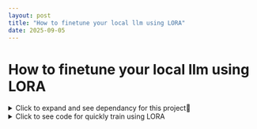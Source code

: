 ```yaml
---
layout: post
title: "How to finetune your local llm using LORA"
date: 2025-09-05
---
```

# How to finetune your local llm using LORA


<details>
<summary>Click to expand and see dependancy for this project📌</summary>
name: lora
channels:
  - defaults
dependencies:
  - _libgcc_mutex=0.1=main
  - _openmp_mutex=5.1=1_gnu
  - bzip2=1.0.8=h5eee18b_6
  - ca-certificates=2025.7.15=h06a4308_0
  - expat=2.7.1=h6a678d5_0
  - ld_impl_linux-64=2.40=h12ee557_0
  - libffi=3.4.4=h6a678d5_1
  - libgcc-ng=11.2.0=h1234567_1
  - libgomp=11.2.0=h1234567_1
  - libstdcxx-ng=11.2.0=h1234567_1
  - libuuid=1.41.5=h5eee18b_0
  - libxcb=1.17.0=h9b100fa_0
  - ncurses=6.5=h7934f7d_0
  - openssl=3.0.17=h5eee18b_0
  - pip=25.2=pyhc872135_0
  - pthread-stubs=0.3=h0ce48e5_1
  - python=3.10.18=h1a3bd86_0
  - readline=8.3=hc2a1206_0
  - setuptools=78.1.1=py310h06a4308_0
  - sqlite=3.50.2=hb25bd0a_1
  - tk=8.6.15=h54e0aa7_0
  - wheel=0.45.1=py310h06a4308_0
  - xorg-libx11=1.8.12=h9b100fa_1
  - xorg-libxau=1.0.12=h9b100fa_0
  - xorg-libxdmcp=1.1.5=h9b100fa_0
  - xorg-xorgproto=2024.1=h5eee18b_1
  - xz=5.6.4=h5eee18b_1
  - zlib=1.2.13=h5eee18b_1
  - pip:
      - accelerate==0.31.0
      - aiohappyeyeballs==2.6.1
      - aiohttp==3.12.15
      - aiosignal==1.4.0
      - alembic==1.16.5
      - annotated-types==0.7.0
      - annoy==1.17.3
      - anyio==4.10.0
      - argon2-cffi==25.1.0
      - argon2-cffi-bindings==25.1.0
      - arrow==1.3.0
      - asttokens==3.0.0
      - async-lru==2.0.5
      - async-timeout==4.0.3
      - attrs==25.3.0
      - babel==2.17.0
      - banal==1.0.6
      - beautifulsoup4==4.13.5
      - bertopic==0.16.3
      - bitsandbytes==0.43.1
      - bleach==6.2.0
      - boto3==1.40.24
      - botocore==1.40.24
      - certifi==2025.8.3
      - cffi==1.17.1
      - charset-normalizer==3.4.3
      - click==8.2.1
      - cohere==5.5.8
      - colorcet==3.1.0
      - colorspacious==1.1.2
      - comm==0.2.3
      - contourpy==1.3.2
      - cycler==0.12.1
      - dataclasses-json==0.6.7
      - datamapplot==0.3.0
      - dataset==1.6.2
      - datasets==2.20.0
      - datashader==0.18.2
      - debugpy==1.8.16
      - decorator==5.2.1
      - defusedxml==0.7.1
      - dill==0.3.8
      - diskcache==5.6.3
      - distro==1.9.0
      - docstring-parser==0.17.0
      - duckduckgo-search==7.1.1
      - eval-type-backport==0.2.2
      - evaluate==0.4.2
      - exceptiongroup==1.3.0
      - executing==2.2.1
      - faiss-cpu==1.8.0
      - fastavro==1.12.0
      - fastjsonschema==2.21.2
      - filelock==3.19.1
      - fonttools==4.59.2
      - fqdn==1.5.1
      - frozenlist==1.7.0
      - fsspec==2024.5.0
      - gensim==4.3.2
      - greenlet==3.2.4
      - h11==0.16.0
      - hdbscan==0.8.40
      - hf-xet==1.1.9
      - httpcore==1.0.9
      - httpx==0.28.1
      - httpx-sse==0.4.1
      - huggingface-hub==0.34.4
      - idna==3.10
      - imageio==2.37.0
      - ipykernel==6.30.1
      - ipython==8.37.0
      - ipywidgets==8.1.3
      - isoduration==20.11.0
      - jedi==0.19.2
      - jinja2==3.1.6
      - jmespath==1.0.1
      - joblib==1.5.2
      - json5==0.12.1
      - jsonpatch==1.33
      - jsonpointer==3.0.0
      - jsonschema==4.25.1
      - jsonschema-specifications==2025.4.1
      - jupyter-client==8.6.3
      - jupyter-core==5.8.1
      - jupyter-events==0.12.0
      - jupyter-lsp==2.3.0
      - jupyter-server==2.17.0
      - jupyter-server-terminals==0.5.3
      - jupyterlab==4.2.2
      - jupyterlab-pygments==0.3.0
      - jupyterlab-server==2.27.3
      - jupyterlab-widgets==3.0.15
      - kiwisolver==1.4.9
      - langchain==0.2.5
      - langchain-community==0.2.5
      - langchain-core==0.2.43
      - langchain-openai==0.1.8
      - langchain-text-splitters==0.2.4
      - langsmith==0.1.147
      - lark==1.2.2
      - lazy-loader==0.4
      - llama-cpp-python==0.2.78
      - llvmlite==0.44.0
      - lxml==6.0.1
      - mako==1.3.10
      - markdown-it-py==4.0.0
      - markupsafe==3.0.2
      - marshmallow==3.26.1
      - matplotlib==3.9.0
      - matplotlib-inline==0.1.7
      - mdurl==0.1.2
      - mistune==3.1.4
      - mpmath==1.3.0
      - mteb==1.12.39
      - multidict==6.6.4
      - multipledispatch==1.0.0
      - multiprocess==0.70.16
      - mypy-extensions==1.1.0
      - narwhals==2.3.0
      - nbclient==0.10.2
      - nbconvert==7.16.6
      - nbformat==5.10.4
      - nest-asyncio==1.6.0
      - networkx==3.4.2
      - nltk==3.8.1
      - notebook-shim==0.2.4
      - numba==0.61.2
      - numexpr==2.10.0
      - numpy==1.26.4
      - nvidia-cublas-cu12==12.1.3.1
      - nvidia-cuda-cupti-cu12==12.1.105
      - nvidia-cuda-nvrtc-cu12==12.1.105
      - nvidia-cuda-runtime-cu12==12.1.105
      - nvidia-cudnn-cu12==8.9.2.26
      - nvidia-cufft-cu12==11.0.2.54
      - nvidia-cufile-cu12==1.13.1.3
      - nvidia-curand-cu12==10.3.2.106
      - nvidia-cusolver-cu12==11.4.5.107
      - nvidia-cusparse-cu12==12.1.0.106
      - nvidia-cusparselt-cu12==0.7.1
      - nvidia-nccl-cu12==2.20.5
      - nvidia-nvjitlink-cu12==12.8.93
      - nvidia-nvtx-cu12==12.1.105
      - openai==1.34.0
      - orjson==3.11.3
      - overrides==7.7.0
      - packaging==24.2
      - pandas==2.2.2
      - pandocfilters==1.5.1
      - param==2.2.1
      - parameterized==0.9.0
      - parso==0.8.5
      - peft==0.11.1
      - pexpect==4.9.0
      - pillow==11.3.0
      - platformdirs==4.4.0
      - plotly==6.3.0
      - polars==1.33.0
      - primp==0.15.0
      - prometheus-client==0.22.1
      - prompt-toolkit==3.0.52
      - propcache==0.3.2
      - psutil==7.0.0
      - ptyprocess==0.7.0
      - pure-eval==0.2.3
      - pyarrow==21.0.0
      - pyarrow-hotfix==0.7
      - pycparser==2.22
      - pyct==0.5.0
      - pydantic==2.11.7
      - pydantic-core==2.33.2
      - pygments==2.19.2
      - pylabeladjust==0.1.13
      - pynndescent==0.5.13
      - pyparsing==3.2.3
      - pyqtree==1.0.0
      - python-dateutil==2.9.0.post0
      - python-json-logger==3.3.0
      - pytrec-eval-terrier==0.5.8
      - pytz==2025.2
      - pyyaml==6.0.2
      - pyzmq==27.0.2
      - referencing==0.36.2
      - regex==2025.9.1
      - requests==2.32.5
      - requests-toolbelt==1.0.0
      - rfc3339-validator==0.1.4
      - rfc3986-validator==0.1.1
      - rfc3987-syntax==1.1.0
      - rich==14.1.0
      - rpds-py==0.27.1
      - s3transfer==0.13.1
      - safetensors==0.6.2
      - scikit-image==0.25.2
      - scikit-learn==1.5.0
      - scipy==1.15.3
      - send2trash==1.8.3
      - sentence-transformers==3.0.1
      - sentencepiece==0.2.0
      - seqeval==1.2.2
      - setfit==1.0.3
      - shtab==1.7.2
      - six==1.17.0
      - smart-open==7.3.0.post1
      - sniffio==1.3.1
      - soupsieve==2.8
      - sqlalchemy==1.4.54
      - stack-data==0.6.3
      - sympy==1.14.0
      - tenacity==8.5.0
      - terminado==0.18.1
      - threadpoolctl==3.6.0
      - tifffile==2025.5.10
      - tiktoken==0.11.0
      - tinycss2==1.4.0
      - tokenizers==0.19.1
      - tomli==2.2.1
      - toolz==1.0.0
      - torch==2.3.1
      - tornado==6.5.2
      - tqdm==4.67.1
      - traitlets==5.14.3
      - transformers==4.41.2
      - triton==2.3.1
      - trl==0.9.4
      - typeguard==4.4.4
      - types-python-dateutil==2.9.0.20250822
      - types-requests==2.32.4.20250809
      - typing-extensions==4.15.0
      - typing-inspect==0.9.0
      - typing-inspection==0.4.1
      - tyro==0.9.31
      - tzdata==2025.2
      - umap-learn==0.5.7
      - uri-template==1.3.0
      - urllib3==2.5.0
      - wcwidth==0.2.13
      - webcolors==24.11.1
      - webencodings==0.5.1
      - websocket-client==1.8.0
      - widgetsnbextension==4.0.14
      - wrapt==1.17.3
      - xarray==2025.6.1
      - xxhash==3.5.0
      - yarl==1.20.1
      - zstandard==0.24.0
prefix: /home/sv/anaconda3/envs/lora

</details>

<details>
<summary>Click to see code for quickly train using LORA</summary>
```python 
# -*- coding: utf-8 -*-
# Install the requirements in Google Colab
# !pip install transformers datasets trl huggingface_hub

# Authenticate to Hugging Face

# from huggingface_hub import login
#
# login()

# for convenience you can create an environment variable containing your hub token as HF_TOKEN

"""## 2. Load the dataset"""

# Load a sample dataset
from datasets import load_dataset

# TODO: define your dataset and config using the path and name parameters
dataset = load_dataset(path="HuggingFaceTB/smoltalk", name="everyday-conversations")

# 2. Show first row
print("data sample")
print(dataset['test'][0])

# Import necessary libraries
from transformers import AutoModelForCausalLM, AutoTokenizer
from datasets import load_dataset
from trl import SFTConfig, SFTTrainer, setup_chat_format
import torch

device = (
    "cuda"
    if torch.cuda.is_available()
    else "mps" if torch.backends.mps.is_available() else "cpu"
)

# Load the model and tokenizer
model_name = "HuggingFaceTB/SmolLM2-135M"

model = AutoModelForCausalLM.from_pretrained(
    pretrained_model_name_or_path=model_name
).to(device)
tokenizer = AutoTokenizer.from_pretrained(pretrained_model_name_or_path=model_name)

# Set up the chat format
model, tokenizer = setup_chat_format(model=model, tokenizer=tokenizer)

# Set our name for the finetune to be saved &/ uploaded to
finetune_name = "SmolLM2-FT-MyDataset"
finetune_tags = ["smol-course", "module_1"]


from peft import LoraConfig

# TODO: Configure LoRA parameters
# r: rank dimension for LoRA update matrices (smaller = more compression)
rank_dimension = 6
# lora_alpha: scaling factor for LoRA layers (higher = stronger adaptation)
lora_alpha = 8
# lora_dropout: dropout probability for LoRA layers (helps prevent overfitting)
lora_dropout = 0.05

peft_config = LoraConfig(
    r=rank_dimension,  # Rank dimension - typically between 4-32
    lora_alpha=lora_alpha,  # LoRA scaling factor - typically 2x rank
    lora_dropout=lora_dropout,  # Dropout probability for LoRA layers
    bias="none",  # Bias type for LoRA. the corresponding biases will be updated during training.
    target_modules="all-linear",  # Which modules to apply LoRA to
    task_type="CAUSAL_LM",  # Task type for model architecture
)

"""Before we can start our training we need to define the hyperparameters (`TrainingArguments`) we want to use."""

# Training configuration
# Hyperparameters based on QLoRA paper recommendations
args = SFTConfig(
    # Output settings
    output_dir=finetune_name,  # Directory to save model checkpoints
    # Training duration
    num_train_epochs=1,  # Number of training epochs
    # Batch size settings
    per_device_train_batch_size=2,  # Batch size per GPU
    gradient_accumulation_steps=2,  # Accumulate gradients for larger effective batch
    # Memory optimization
    gradient_checkpointing=True,  # Trade compute for memory savings
    # Optimizer settings
    optim="adamw_torch_fused",  # Use fused AdamW for efficiency
    learning_rate=2e-4,  # Learning rate (QLoRA paper)
    max_grad_norm=0.3,  # Gradient clipping threshold
    # Learning rate schedule
    warmup_ratio=0.03,  # Portion of steps for warmup
    lr_scheduler_type="constant",  # Keep learning rate constant after warmup
    # Logging and saving
    logging_steps=10,  # Log metrics every N steps
    save_strategy="epoch",  # Save checkpoint every epoch
    # Precision settings
    bf16=True,  # Use bfloat16 precision
    # Integration settings
    push_to_hub=False,  # Don't push to HuggingFace Hub
    report_to="none",  # Disable external logging
)


max_seq_length = 1512  # max sequence length for model and packing of the dataset

# Create SFTTrainer with LoRA configuration
trainer = SFTTrainer(
    model=model,
    args=args,
    train_dataset=dataset["train"],
    peft_config=peft_config,  # LoRA configuration
    max_seq_length=max_seq_length,  # Maximum sequence length
    tokenizer=tokenizer,
    packing=True,  # Enable input packing for efficiency
    dataset_kwargs={
        "add_special_tokens": False,  # Special tokens handled by template
        "append_concat_token": False,  # No additional separator needed
    },
)

"""Start training our model by calling the `train()` method on our `Trainer` instance. This will start the training loop and train our model for 3 epochs. Since we are using a PEFT method, we will only save the adapted model weights and not the full model."""

# start training, the model will be automatically saved to the hub and the output directory
trainer.train()

# save model
trainer.save_model()


from peft import AutoPeftModelForCausalLM


# Load PEFT model on CPU
model = AutoPeftModelForCausalLM.from_pretrained(
    pretrained_model_name_or_path=args.output_dir,
    torch_dtype=torch.float16,
    low_cpu_mem_usage=True,
)

# Merge LoRA and base model and save
merged_model = model.merge_and_unload()
merged_model.save_pretrained(
    args.output_dir, safe_serialization=True, max_shard_size="2GB"
)

# free the memory again
del model
del trainer
torch.cuda.empty_cache()

```
</details>